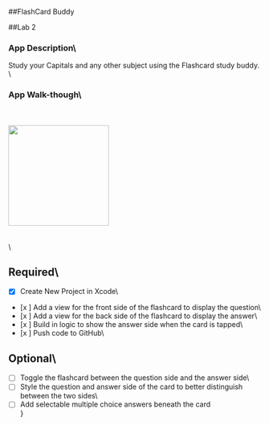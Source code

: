 ##FlashCard Buddy


##Lab 2

### App Description\
Study your Capitals and any other subject using the Flashcard study buddy.\
\
### App Walk-though\
\
\
<img src="http://g.recordit.co/itmC64abuE.gif" width=200><br>\
\
\
## Required\
- [x] Create New Project in Xcode\
- [x ] Add a view for the front side of the flashcard to display the question\
- [x ] Add a view for the back side of the flashcard to display the answer\
- [x ] Build in logic to show the answer side when the card is tapped\
- [x ] Push code to GitHub\
## Optional\
- [ ] Toggle the flashcard between the question side and the answer side\
- [ ] Style the question and answer side of the card to better distinguish between the two sides\
- [ ] Add selectable multiple choice answers beneath the card\
}
